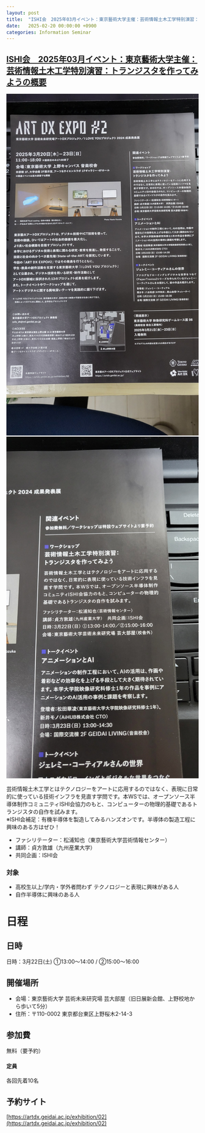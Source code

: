 ```yaml
---
layout: post
title:  "ISHI会　2025年03月イベント：東京藝術大学主催：芸術情報土木工学特別演習：トランジスタを作ってみようの参加者募集"
date:   2025-02-20 00:00:00 +0900
categories: Information Seminar
---
```


## [ISHI会　2025年03月イベント：東京藝術大学主催：芸術情報土木工学特別演習：トランジスタを作ってみようの概要](https://connpass.com/event/346355/)

![パンフレット1](/assets/images/handson/art_dx_expo/osemi_handson_202503_01.jpg)
![パンフレット2](/assets/images/handson/art_dx_expo/osemi_handson_202503_02.jpg)

芸術情報土木工学とはテクノロジーをアートに応用するのではなく、表現に日常的に使っている技術インフラを見直す学問です。本WSでは、オープンソース半導体制作コミュニティISHI会協力のもと、コンピューターの物理的基礎であるトランジスタの自作を試みます。  
※ISHI会補足：有機半導体を製造してみるハンズオンです。半導体の製造工程に興味のある方はぜひ！  

- ファシリテーター：松浦知也（東京藝術大学芸術情報センター）
- 講師：貞方敦雄（九州産業大学）
- 共同企画：ISHI会

### 対象
- 高校生以上/学内・学外者問わず テクノロジーと表現に興味がある人
- 自作半導体に興味のある人


# 日程
## 日時
日時：3月22日(土) ①13:00〜14:00 / ②15:00〜16:00

## 開催場所
- 会場：東京藝術大学 芸術未来研究場 芸大部屋（旧日展新会館、上野校地から歩いて5分）
- 住所：〒110-0002 東京都台東区上野桜木2-14-3

## 参加費
無料（要予約）

#### 定員
各回先着10名

## 予約サイト
[https://artdx.geidai.ac.jp/exhibition/02](https://artdx.geidai.ac.jp/exhibition/02)
